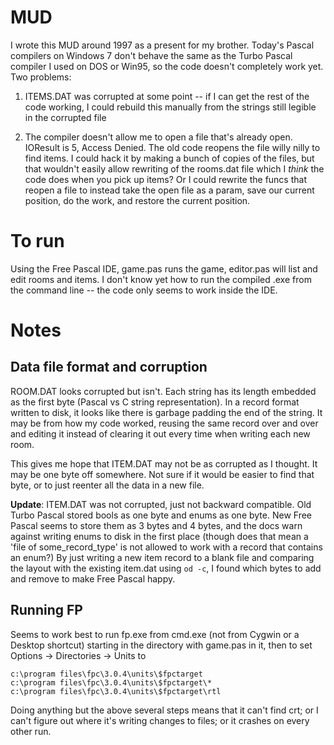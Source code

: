 # MUD

I wrote this MUD around 1997 as a present for my brother.  Today's Pascal compilers on Windows 7
don't behave the same as the Turbo Pascal compiler I used on DOS or Win95, so the code doesn't
completely work yet.  Two problems:

1. ITEMS.DAT was corrupted at some point -- if I can get the rest of the code working, I could
rebuild this manually from the strings still legible in the corrupted file

2. The compiler doesn't allow me to open a file that's already open.  IOResult is 5, Access Denied.
The old code reopens the file willy nilly to find items.  I could hack it by making a bunch of copies
of the files, but that wouldn't easily allow rewriting of the rooms.dat file which
I *think* the code does when you pick up items?  Or I could rewrite the funcs that reopen a file
to instead take the open file as a param, save our current position, do the work, and restore the
current position.

# To run

Using the Free Pascal IDE, game.pas runs the game, editor.pas will list and edit rooms and items.
I don't know yet how to run the compiled .exe from the command line -- the code only seems to work
inside the IDE.

# Notes

## Data file format and corruption

ROOM.DAT looks corrupted but isn't.  Each string has its length embedded as the
first byte (Pascal vs C string representation).  In a record format written to
disk, it looks like there is garbage padding the end of the string.  It may be
from how my code worked, reusing the same record over and over and editing it
instead of clearing it out every time when writing each new room.

This gives me hope that ITEM.DAT may not be as corrupted as I thought.  It may be one byte off somewhere.  Not sure if it would be easier to find that byte, or to just reenter all the data in a new file.

**Update**: ITEM.DAT was not corrupted, just not backward compatible.  Old Turbo Pascal stored bools as one byte and enums as one byte.  New Free Pascal seems to store them as 3 bytes and 4 bytes, and the docs warn against writing enums to disk in the first place (though does that mean a 'file of some_record_type' is not allowed to work with a record that contains an enum?)  By just writing a new item record to a blank file and comparing the layout with the existing item.dat using `od -c`, I found which bytes to add and remove to make Free Pascal happy.

## Running FP

Seems to work best to run fp.exe from cmd.exe (not from Cygwin or a Desktop shortcut) starting in the directory with game.pas in it, then to set Options -> Directories -> Units to 

    c:\program files\fpc\3.0.4\units\$fpctarget
    c:\program files\fpc\3.0.4\units\$fpctarget\*
    c:\program files\fpc\3.0.4\units\$fpctarget\rtl

Doing anything but the above several steps means that it can't find crt; or I can't figure out where it's writing changes to files; or it crashes on every other run.

